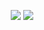 <!--
### Hi there 👋


**AlexeyChernikov/AlexeyChernikov** is a ✨ _special_ ✨ repository because its `README.md` (this file) appears on your GitHub profile.

Here are some ideas to get you started:

- 🔭 I’m currently working on ...
- 🌱 I’m currently learning ...
- 👯 I’m looking to collaborate on ...
- 🤔 I’m looking for help with ...
- 💬 Ask me about ...
- 📫 How to reach me: ...
- 😄 Pronouns: ...
- ⚡ Fun fact: ...
-->

<p align="center">
    <img src="https://github-readme-stats.vercel.app/api?username=AlexeyChernikov&show_icons=true&include_all_commits=true&count_private=true&hide_border=true" />
    <img src="https://github-readme-stats.vercel.app/api/top-langs/?username=AlexeyChernikov&layout=compact&card_width=445&hide_border=true" />
</p>
